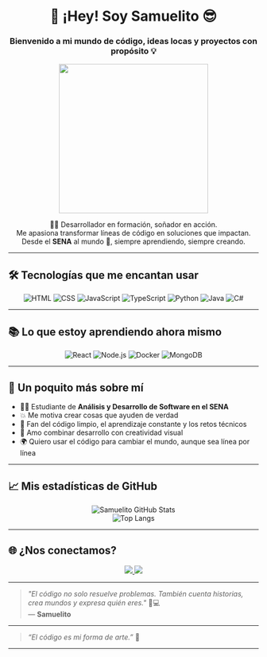<h1 align="center">👋 ¡Hey! Soy <strong>Samuelito</strong> 😎</h1>
<h3 align="center">Bienvenido a mi mundo de código, ideas locas y proyectos con propósito 💡</h3>

<p align="center">
  <img src="https://media.giphy.com/media/qgQUggAC3Pfv687qPC/giphy.gif" width="300" />
</p>

<p align="center">
  🧑‍💻 Desarrollador en formación, soñador en acción.  
  <br/>Me apasiona transformar líneas de código en soluciones que impactan.  
  <br/>Desde el <strong>SENA</strong> al mundo 🚀, siempre aprendiendo, siempre creando.
</p>

---

## 🛠️ Tecnologías que me encantan usar

<div align="center">

![HTML](https://img.shields.io/badge/HTML5-E44D26?style=for-the-badge&logo=html5&logoColor=white)
![CSS](https://img.shields.io/badge/CSS3-1572B6?style=for-the-badge&logo=css3&logoColor=white)
![JavaScript](https://img.shields.io/badge/JavaScript-F7DF1E?style=for-the-badge&logo=javascript&logoColor=black)
![TypeScript](https://img.shields.io/badge/TypeScript-3178C6?style=for-the-badge&logo=typescript&logoColor=white)
![Python](https://img.shields.io/badge/Python-306998?style=for-the-badge&logo=python&logoColor=white)
![Java](https://img.shields.io/badge/Java-ED8B00?style=for-the-badge&logo=java&logoColor=white)
![C#](https://img.shields.io/badge/C%23-68217A?style=for-the-badge&logo=csharp&logoColor=white)

</div>

---

## 📚 Lo que estoy aprendiendo ahora mismo

<div align="center">

![React](https://img.shields.io/badge/React-20232A?style=for-the-badge&logo=react&logoColor=61DAFB)
![Node.js](https://img.shields.io/badge/Node.js-339933?style=for-the-badge&logo=nodedotjs&logoColor=white)
![Docker](https://img.shields.io/badge/Docker-0db7ed?style=for-the-badge&logo=docker&logoColor=white)
![MongoDB](https://img.shields.io/badge/MongoDB-4EA94B?style=for-the-badge&logo=mongodb&logoColor=white)

</div>

---

## 🤩 Un poquito más sobre mí

- 🐱‍💻 Estudiante de **Análisis y Desarrollo de Software en el SENA**  
- 💥 Me motiva crear cosas que ayuden de verdad  
- 🧠 Fan del código limpio, el aprendizaje constante y los retos técnicos  
- 🎨 Amo combinar desarrollo con creatividad visual  
- 🌍 Quiero usar el código para cambiar el mundo, aunque sea línea por línea  

---

## 📈 Mis estadísticas de GitHub

<p align="center">
  <img src="https://github-readme-stats.vercel.app/api?username=SamuelitoDev&show_icons=true&theme=tokyonight" alt="Samuelito GitHub Stats" />
  <br/>
  <img src="https://github-readme-stats.vercel.app/api/top-langs/?username=SamuelitoDev&layout=compact&theme=tokyonight" alt="Top Langs" />
</p>

---

## 🌐 ¿Nos conectamos?

<p align="center">
  <a href="https://www.linkedin.com/in/tuusuario" target="_blank">
    <img src="https://img.shields.io/badge/LinkedIn-blue?style=for-the-badge&logo=linkedin&logoColor=white" />
  </a>
  <a href="https://tuportafolio.com" target="_blank">
    <img src="https://img.shields.io/badge/Portafolio-000?style=for-the-badge&logo=githubpages&logoColor=white" />
  </a>
  <a href="https://mail.google.com/mail/?view=cm&fs=1&to=samy.munoz.s@gmail.com" target="_blank">
  </a>
</p>



---

> _"El código no solo resuelve problemas. También cuenta historias, crea mundos y expresa quién eres."_ 🎨💻  
> — **Samuelito**







---

> _“El código es mi forma de arte.”_ 🎨

---



